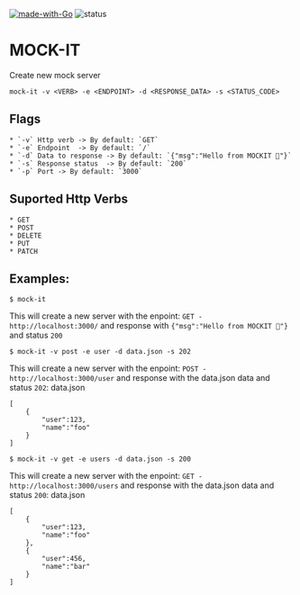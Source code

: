 [![made-with-Go](https://img.shields.io/badge/Made%20with-Go-1f425f.svg)](http://golang.org)
![status](https://github.com/pablotrianda/brancher/actions/workflows/go.yml/badge.svg)

# MOCK-IT

Create new mock server

```
mock-it -v <VERB> -e <ENDPOINT> -d <RESPONSE_DATA> -s <STATUS_CODE>
```

## Flags
    * `-v` Http verb -> By default: `GET`
    * `-e` Endpoint  -> By default: `/`
    * `-d` Data to response -> By default: `{"msg":"Hello from MOCKIT 🧉"}`
    * `-s` Response status  -> By default: `200`
    * `-p` Port -> By default: `3000`

## Suported Http Verbs 
    * GET
    * POST
    * DELETE
    * PUT
    * PATCH


## Examples:
```
$ mock-it
```
This will create a new server with the enpoint:
`GET - http://localhost:3000/` and response with `{"msg":"Hello from MOCKIT 🧉"}` and status `200`



```
$ mock-it -v post -e user -d data.json -s 202
```
This will create a new server with the enpoint:
`POST - http://localhost:3000/user` and response with the data.json data and status `202`:
data.json
```
[
    {
        "user":123,
        "name":"foo"
    }
]

```



```
$ mock-it -v get -e users -d data.json -s 200
```
This will create a new server with the enpoint:
`GET - http://localhost:3000/users` and response with the data.json data and status `200`:
data.json
```
[
    {
        "user":123,
        "name":"foo"
    },
    {
        "user":456,
        "name":"bar"
    }
]

```
